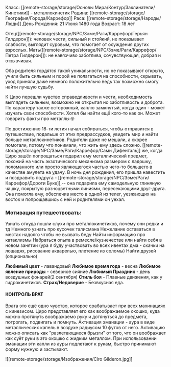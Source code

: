 Класс: [[remote-storage/storage/Основы Мира/Контур/Заклинатели/Кинетики]] - металлокинетик
Родина: [[remote-storage/storage/География/Города/Каррефор]]
Раса: [[remote-storage/storage/Народы/Люди]]
День Рождения: 21 Июня 1480 года
Возраст: 18 лет

Отец([[remote-storage/storage/NPC/Зэме/Раги/Каррефор/Герьян Гилдерон]]): человек чести, сильный и стойкий, не показывает слабости, выглядит суровым, что помогает от осуждения других взрослых.
Мать([[remote-storage/storage/NPC/Зэме/Раги/Каррефор/Петра Гилдерон]]): не навязчиво заботлива, сочувствующая, добрая и отзывчивая.

Оба родителя гордятся такой уникальности, но не показывают открыто, учили быть сильным и порой не полагаться на способности, скрывать, уход приняли даже немного положительно ведь так возможно смогу найти лучшую судьбу.

К Циро перешли чувство справедливости и чести, необходимость выглядеть сильным, возможно не открытая но заботливость и доброта. По характеру также осторожный, каплю замкнутый, когда один - может изучать свои способности. Хотел бы найти ещё кого-то как он. Может говорить факты про металлы 🤓

По достижению 18-ти летия начал собираться, чтобы отправится в путешествие, подальше от этих предрассудков, увидеть мир и найти больше металлокинетиков. Родители даже не мешали, а скорее помогали, потому что понимали, что жить ему здесь сложно. [[remote-storage/storage/NPC/Зэме/Раги/Каррефор/Сами Дифенталь]] же, когда Циро зашёл попрощаться подарил ему металлический предмет, похожий на часть экзотического механизма размером с ладошку, поломанного или просто являющегося частью чего-то большего в качестве амулета на удачу.
В ночь дня рождения, его пришла навестить и поздравить подруга - [[remote-storage/storage/NPC/Зэме/Раги/Каррефор/Дороти Буке]],-- она подарила ему самодельную глиняную чашку, покрытую разноцветными линиями, пересекающими друг-друга. Она помогла ему, обеспечив место в одной из телег, уезжающих на восток и попрощавшись с ней и родителями он уехал.

### **Мотивация путешествовать:**
Узнать откуда пошли слухи про металлокинетиков, почему они редки и тд
Немного узнать про кусочек талисмана
Нежелание оставаться в местах надолго чтобы не вызвать беду 
Найти информацию про катаклизмы
Набраться опыта в ремесле/кузнечестве или найти себя в новом занятии (ура я буду участвовать во всех ивентах дма - скачки на лошадях, рисование акварелью, плетение из соломы)
Найти друзей (опционально)

**Любимый цвет** - лавандовый
**Любимое время года** - весна
**Любимое явление природы** - северное сияние
**Любимый Праздник** - день воздушных фонарей(2 сентября)
**Стиль боя** - Плавные движения, как у гидрокинетиков.
**Страх/Недоверие** - Безвкусная еда.

#### **КОНТРОЛЬ ВРАТ**
Врата это ещё одно чувство, которое срабатывает при всех махинациях с кинезисом. Циро представляет его как воображаемое окошко, куда можно протянуть воображаемо руку и дотянуться до предмета, потрогать, подвигать и помнуть.
Активация эманации - аура в виде металлических капель в воздухе радиусом 10 футов от него. Активацию можно описать как "разлетающиеся брызги" от того, что он воображает как суёт руки в это окошко с жидким металлом. 
При использовании эманации эти капли из ауры подлетают к рукам, быстро принимают форму нужную и застывают. 

![[remote-storage/storage/Изображения/Ciro Gilderon.jpg]]